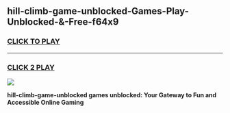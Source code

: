 
## hill-climb-game-unblocked-Games-Play-Unblocked-&-Free-f64x9
<h3>
<a href="https://premium76.site?title=hill-climb-game-unblocked&ref=24A">CLICK TO PLAY</a></h3>
<hr>

<h3>
<a href="https://premium76.site?title=hill-climb-game-unblocked&ref=24A">CLICK 2 PLAY</a>
  
</h3>

<a href="https://premium76.site?title=hill-climb-game-unblocked&ref=24A"><img src="https://clearcache.store/games.png"></a>


**hill-climb-game-unblocked games unblocked: Your Gateway to Fun and Accessible Online Gaming**

